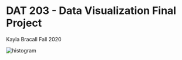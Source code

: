 # DAT 203 - Data Visualization Final Project
Kayla Bracall
Fall 2020

![histogram](C:\Users\kaybr\dat203_vis\dat-203\Vis_data\visuals\oct.jpeg)